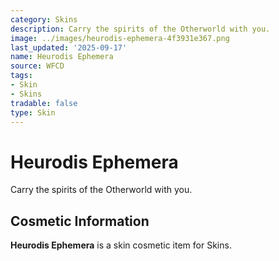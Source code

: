 ```yaml
---
category: Skins
description: Carry the spirits of the Otherworld with you.
image: ../images/heurodis-ephemera-4f3931e367.png
last_updated: '2025-09-17'
name: Heurodis Ephemera
source: WFCD
tags:
- Skin
- Skins
tradable: false
type: Skin
---
```


# Heurodis Ephemera

Carry the spirits of the Otherworld with you.

## Cosmetic Information

**Heurodis Ephemera** is a skin cosmetic item for Skins.


